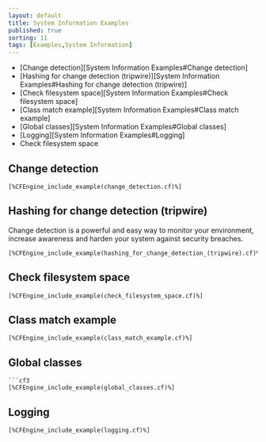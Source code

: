 ```yaml
---
layout: default
title: System Information Examples
published: true
sorting: 11
tags: [Examples,System Information]
---
```


* [Change detection][System Information Examples#Change detection]
* [Hashing for change detection (tripwire)][System Information Examples#Hashing for change detection (tripwire)]
* [Check filesystem space][System Information Examples#Check filesystem space]
* [Class match example][System Information Examples#Class match example]
* [Global classes][System Information Examples#Global classes]
* [Logging][System Information Examples#Logging]
* Check filesystem space

## Change detection

```cf3
[%CFEngine_include_example(change_detection.cf)%]
```
## Hashing for change detection (tripwire) ##

Change detection is a powerful and easy way to monitor your environment, increase awareness and harden your system against security breaches.

```cf3
[%CFEngine_include_example(hashing_for_change_detection_(tripwire).cf)%]
```
## Check filesystem space ##

```cf3
[%CFEngine_include_example(check_filesystem_space.cf)%]
```
## Class match example

```cf3
[%CFEngine_include_example(class_match_example.cf)%]
```
## Global classes

```cf3
```cf3
[%CFEngine_include_example(global_classes.cf)%]
```
## Logging

```cf3
[%CFEngine_include_example(logging.cf)%]
```